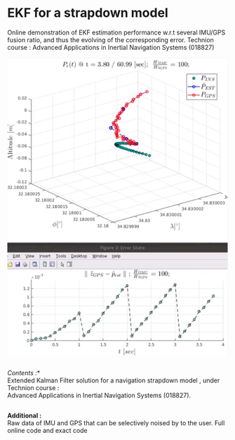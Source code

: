 # EKF for a strapdown model

Online demonstration of EKF estimation performance w.r.t several IMU/GPS fusion ratio, and thus the evolving of the corresponding error. Technion course : Advanced Applications in Inertial Navigation Systems (018827)

![alt text](https://github.com/Daniboy370/Autonomous-Systems/blob/master/Advanced%20Applications%20in%20Inertial%20Systems/Course/Strapdown%20INS/EKF_imu.png)

##
*Contents :** \
Extended Kalman Filter solution for a navigation strapdown model ,
under Technion course : \
Advanced Applications in Inertial Navigation Systems (018827).

##
**Additional :** \
Raw data of IMU and GPS that can be selectively noised by to the user.
Full online code and exact code
